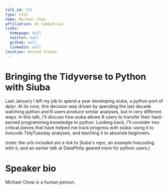 ```yaml
---
talk_id: 322
type: talk
name: Michael Chow
affiliation: On Sabbatical
links:
  homepage: null
  twitter: null
  github: null
  linkedin: null
location: United States
---
```


# Bringing the Tidyverse to Python with Siuba

Last January I left my job to spend a year developing siuba, a python port of dplyr. At its core, this decision was driven by spending the last decade watching python and R users produce similar analyses, but in very different ways. In this talk, I'll discuss how siuba allows R users to transfer their hard-earned programming knowledge to python. Looking back, I'll consider two critical pieces that have helped me track progress with siuba: using it to livecode TidyTuesday analyses, and teaching it to absolute beginners.

(note: the urls included are a link to Siuba's repo, an example livecoding with it, and an earlier talk at DataPhilly geared more for python users.)

# Speaker bio

Michael Chow is a human person.
